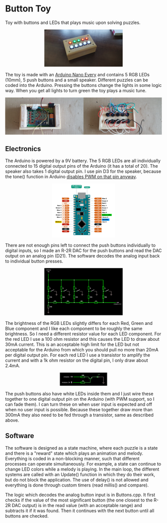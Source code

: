 # Button Toy
Toy with buttons and LEDs that plays music upon solving puzzles.

<p align="center"><img src="ButtonToy.jpg"  width="50%" height="50%"></p>

The toy is made with an [Arduino Nano Every](https://docs.arduino.cc/hardware/nano-every) and contains 5 RGB LEDs (10mm),
5 push buttons and a small speaker. Different puzzles can be coded into the Arduino. Pressing the buttons change the lights
in some logic way. When you get all lights to turn green the toy plays a music tune.

<p align="center"><img src="BoardInBox.jpg"  width="50%" height="50%"><img src="ButtonsAndLedsWiring.jpg"  width="50%" height="50%"></p>

## Electronics
The Arduino is powered by a 9V battery. The 5 RGB LEDs are all individually connected to 15 digital output pins of the Arduino
(it has a total of 20). The speaker also takes 1 digital output pin. I use pin D3 for the speaker, because the tone() function
in Arduino [disables PWM on that pin anyway](https://emalliab.wordpress.com/2022/01/23/arduino-nano-every-timers-and-pwm).

<p align="center"><img src="ArduinoPins.png"  width="40%" height="40%"></p>

There are not enough pins left to connect the push buttons individually to digital inputs, so I made an R-2R DAC for the
push buttons and read the DAC output on an analog pin (D21). The software decodes the analog input back to individual
button presses.

<p align="center"><img src="ButtonsWiring.png"  width="50%" height="50%"></p>

The brightness of the RGB LEDs slightly differs for each Red, Green and Blue component and I like each component to be roughly
the same brightness. So I need a different resistor value for each LED component. For the red LED I use a 100 ohm resistor and
this causes the LED to draw about 30mA current. This is an acceptable high limit for the LED but not acceptable for the Arduino
from which you should pull no more than 20mA per digital output pin. For each red LED I use a transistor to amplify the current
and with a 1k ohm resistor on the digital pin, I only draw about 2.4mA.

<p align="center"><img src="LedsWiring.png"  width="30%" height="30%"></p>

The push buttons also have white LEDs inside them and I just wire these together to one digital output pin on the Arduino (with
PWM support, so I can fade them). I can turn these on when user input is expected and off when no user input is
possible. Because these together draw more than 300mA they also need to be fed through a transistor, same as described above.

## Software
The software is designed as a state machine, where each puzzle is a state and there is a "reward" state which plays an
animation and melody. Everything is coded in a non-blocking manner, such that different processes can operate simultaneously.
For example, a state can continue to change LED colors while a melody is playing. In the main loop, the different systems
are called with an Update() function in which they do their work, but do not block the application. The use of delay() is not
allowed and everything is done through custom timers (read millis() and compare).

The logic which decodes the analog button input is in Buttons.cpp. It first checks if the value of the most significant button
(the one closest to the R-2R DAC output) is in the read value (with an acceptable range) and subtracts it if it was found. Then
it continues with the next button until all buttons are checked.
